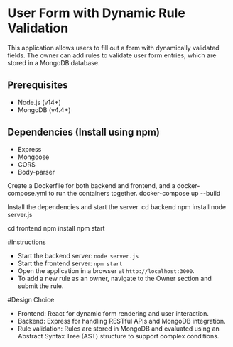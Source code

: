 # User Form with Dynamic Rule Validation
This application allows users to fill out a form with dynamically validated fields. The owner can add rules to validate user form entries, which are stored in a MongoDB database. 

## Prerequisites
- Node.js (v14+)
- MongoDB (v4.4+)

## Dependencies (Install using npm)
- Express
- Mongoose
- CORS
- Body-parser


 Create a Dockerfile for both backend and frontend, and a docker-compose.yml to run the containers together.
 docker-compose up --build

 Install the dependencies and start the server.
cd backend
npm install
node server.js

cd frontend
npm install
npm start

#Instructions

- Start the backend server: `node server.js`
- Start the frontend server: `npm start`
- Open the application in a browser at `http://localhost:3000`.
- To add a new rule as an owner, navigate to the Owner section and submit the rule.

#Design Choice

- Frontend: React for dynamic form rendering and user interaction.
- Backend: Express for handling RESTful APIs and MongoDB integration.
- Rule validation: Rules are stored in MongoDB and evaluated using an Abstract Syntax Tree (AST) structure to support complex conditions.
